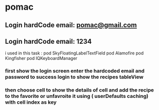 # pomac

## Login hardCode email: pomac@gmail.com
## Login hardCode email: 1234

i used in this task : 
  pod SkyFloatingLabelTextField
  pod Alamofire
  pod Kingfisher
  pod IQKeyboardManager


### first show the login screen enter the hardcoded email and password to success login to show the recipes tableView
### then choose cell to show the details of cell and add the recipe to the favorite or unfavroite it using ( userDefaults caching) with cell index as key 
